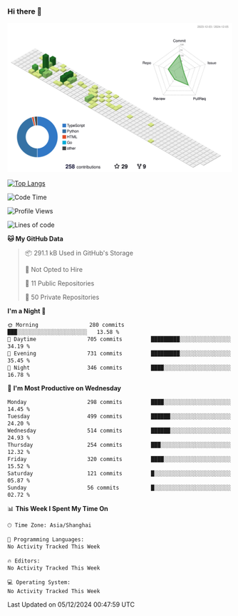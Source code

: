 ### Hi there 👋

![](./profile-3d-contrib/profile-green-animate.svg)

 

[![Top Langs](https://github-readme-stats.vercel.app/api/top-langs/?username=fly2tomato)](https://github.com/anuraghazra/github-readme-stats)


 

<!--START_SECTION:waka-->
![Code Time](http://img.shields.io/badge/Code%20Time-5%20hrs%2042%20mins-blue)

![Profile Views](http://img.shields.io/badge/Profile%20Views-0-blue)

![Lines of code](https://img.shields.io/badge/From%20Hello%20World%20I%27ve%20Written-522.1%20thousand%20lines%20of%20code-blue)

**🐱 My GitHub Data** 

> 📦 291.1 kB Used in GitHub's Storage 
 > 
> 🚫 Not Opted to Hire
 > 
> 📜 11 Public Repositories 
 > 
> 🔑 50 Private Repositories 
 > 
**I'm a Night 🦉** 

```text
🌞 Morning                280 commits         ███░░░░░░░░░░░░░░░░░░░░░░   13.58 % 
🌆 Daytime                705 commits         █████████░░░░░░░░░░░░░░░░   34.19 % 
🌃 Evening                731 commits         █████████░░░░░░░░░░░░░░░░   35.45 % 
🌙 Night                  346 commits         ████░░░░░░░░░░░░░░░░░░░░░   16.78 % 
```
📅 **I'm Most Productive on Wednesday** 

```text
Monday                   298 commits         ████░░░░░░░░░░░░░░░░░░░░░   14.45 % 
Tuesday                  499 commits         ██████░░░░░░░░░░░░░░░░░░░   24.20 % 
Wednesday                514 commits         ██████░░░░░░░░░░░░░░░░░░░   24.93 % 
Thursday                 254 commits         ███░░░░░░░░░░░░░░░░░░░░░░   12.32 % 
Friday                   320 commits         ████░░░░░░░░░░░░░░░░░░░░░   15.52 % 
Saturday                 121 commits         █░░░░░░░░░░░░░░░░░░░░░░░░   05.87 % 
Sunday                   56 commits          █░░░░░░░░░░░░░░░░░░░░░░░░   02.72 % 
```


📊 **This Week I Spent My Time On** 

```text
🕑︎ Time Zone: Asia/Shanghai

💬 Programming Languages: 
No Activity Tracked This Week

🔥 Editors: 
No Activity Tracked This Week

💻 Operating System: 
No Activity Tracked This Week
```


 Last Updated on 05/12/2024 00:47:59 UTC
<!--END_SECTION:waka-->
